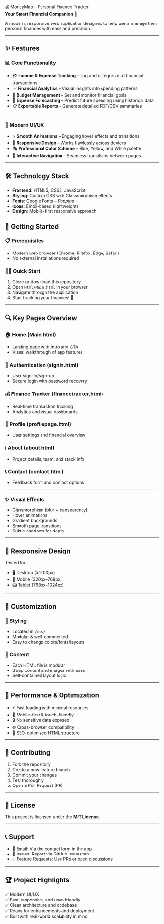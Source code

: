  💰 MoneyMap – Personal Finance Tracker  
**Your Smart Financial Companion 🚀**

A modern, responsive web application designed to help users manage their personal finances with ease and precision.

---

## ✨ Features

### 📊 Core Functionality
- 💳 **Income & Expense Tracking** – Log and categorize all financial transactions  
- 📈 **Financial Analytics** – Visual insights into spending patterns  
- 🎯 **Budget Management** – Set and monitor financial goals  
- 🔮 **Expense Forecasting** – Predict future spending using historical data  
- 📋 **Exportable Reports** – Generate detailed PDF/CSV summaries  

---

### 🎨 Modern UI/UX
- ⚡ **Smooth Animations** – Engaging hover effects and transitions  
- 📱 **Responsive Design** – Works flawlessly across devices  
- 🎭 **Professional Color Scheme** – Blue, Yellow, and White palette  
- 🔄 **Interactive Navigation** – Seamless transitions between pages  

---

## 🛠️ Technology Stack
- **Frontend**: HTML5, CSS3, JavaScript  
- **Styling**: Custom CSS with Glassmorphism effects  
- **Fonts**: Google Fonts – *Poppins*  
- **Icons**: Emoji-based (lightweight)  
- **Design**: Mobile-first responsive approach  


## 🚀 Getting Started

### 📋 Prerequisites
- Modern web browser (Chrome, Firefox, Edge, Safari)  
- No external installations required

### 🏃‍♂️ Quick Start
1. Clone or download this repository  
2. Open `Html/Main.html` in your browser  
3. Navigate through the application  
4. Start tracking your finances! 💪

---

## 🔍 Key Pages Overview

### 🏠 Home (Main.html)
- Landing page with intro and CTA  
- Visual walkthrough of app features

### 🔐 Authentication (signin.html)
- User sign-in/sign-up  
- Secure login with password recovery

### 💰 Finance Tracker (financetracker.html)
- Real-time transaction tracking  
- Analytics and visual dashboards

### 👤 Profile (profilepage.html)
- User settings and financial overview

### ℹ️ About (about.html)
- Project details, team, and stack info

### 📞 Contact (contact.html)
- Feedback form and contact options

---
### ✨ Visual Effects
- Glassmorphism (blur + transparency)  
- Hover animations  
- Gradient backgrounds  
- Smooth page transitions  
- Subtle shadows for depth  

---

## 📱 Responsive Design

Tested for:
- 🖥️ Desktop (≥1200px)  
- 📱 Mobile (320px–768px)  
- 📟 Tablet (768px–1024px)

---

## 🔧 Customization

### 🎨 Styling
- Located in `/css/`  
- Modular & well-commented  
- Easy to change colors/fonts/layouts

### 📝 Content
- Each HTML file is modular  
- Swap content and images with ease  
- Self-contained layout logic

---

## 🚀 Performance & Optimization
- ⚡ Fast loading with minimal resources  
- 📱 Mobile-first & touch-friendly  
- 🔒 No sensitive data exposed  
- 🌐 Cross-browser compatibility  
- 🎯 SEO-optimized HTML structure  

---

## 🤝 Contributing

1. Fork the repository  
2. Create a new feature branch  
3. Commit your changes  
4. Test thoroughly  
5. Open a Pull Request (PR)

---

## 📄 License

This project is licensed under the **MIT License**.

---

## 📞 Support

- 📧 Email: Via the contact form in the app  
- 🐛 Issues: Report via GitHub Issues tab  
- 💡 Feature Requests: Use PRs or open discussions  

---

## 🏆 Project Highlights

✅ Modern UI/UX  
✅ Fast, responsive, and user-friendly  
✅ Clean architecture and codebase  
✅ Ready for enhancements and deployment  
✅ Built with real-world scalability in mind 


